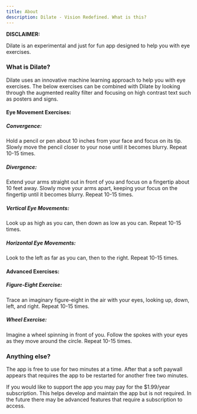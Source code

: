 ```yaml
---
title: About
description: Dilate - Vision Redefined. What is this?
---
```


**DISCLAIMER:**

Dilate is an experimental and just for fun app designed to help you with eye exercises.

### What is Dilate?

Dilate uses an innovative machine learning approach to help you with eye exercises. The below exercises can be combined with Dilate by looking through the augmented reality filter and focusing on high contrast text such as posters and signs.

#### Eye Movement Exercises:

##### Convergence:

Hold a pencil or pen about 10 inches from your face and focus on its tip. Slowly move the pencil closer to your nose until it becomes blurry. Repeat 10-15 times. 

##### Divergence:

Extend your arms straight out in front of you and focus on a fingertip about 10 feet away. Slowly move your arms apart, keeping your focus on the fingertip until it becomes blurry. Repeat 10-15 times. 

##### Vertical Eye Movements:

Look up as high as you can, then down as low as you can. Repeat 10-15 times. 

##### Horizontal Eye Movements:

Look to the left as far as you can, then to the right. Repeat 10-15 times. 

#### Advanced Exercises: 
 
##### Figure-Eight Exercise:

Trace an imaginary figure-eight in the air with your eyes, looking up, down, left, and right. Repeat 10-15 times. 

##### Wheel Exercise:

Imagine a wheel spinning in front of you. Follow the spokes with your eyes as they move around the circle. Repeat 10-15 times. 

### Anything else?

The app is free to use for two minutes at a time. After that a soft paywall appears that requires the app to be restarted for another free two minutes.

If you would like to support the app you may pay for the $1.99/year subscription. This helps develop and maintain the app but is not required. In the future there may be advanced features that require a subscription to access.




